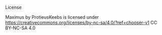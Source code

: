 License


Maximus by ProtieusKeebs is licensed under https://creativecommons.org/licenses/by-nc-sa/4.0/?ref=chooser-v1 CC BY-NC-SA 4.0

